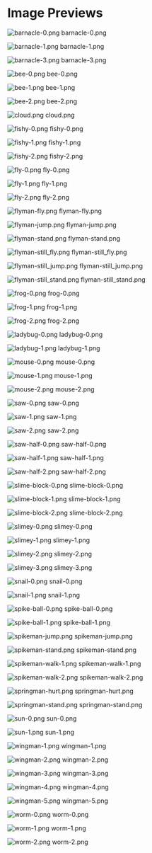 # Image Previews

![barnacle-0.png](barnacle-0.png) barnacle-0.png

![barnacle-1.png](barnacle-1.png) barnacle-1.png

![barnacle-3.png](barnacle-3.png) barnacle-3.png

![bee-0.png](bee-0.png) bee-0.png

![bee-1.png](bee-1.png) bee-1.png

![bee-2.png](bee-2.png) bee-2.png

![cloud.png](cloud.png) cloud.png

![fishy-0.png](fishy-0.png) fishy-0.png

![fishy-1.png](fishy-1.png) fishy-1.png

![fishy-2.png](fishy-2.png) fishy-2.png

![fly-0.png](fly-0.png) fly-0.png

![fly-1.png](fly-1.png) fly-1.png

![fly-2.png](fly-2.png) fly-2.png

![flyman-fly.png](flyman-fly.png) flyman-fly.png

![flyman-jump.png](flyman-jump.png) flyman-jump.png

![flyman-stand.png](flyman-stand.png) flyman-stand.png

![flyman-still_fly.png](flyman-still_fly.png) flyman-still_fly.png

![flyman-still_jump.png](flyman-still_jump.png) flyman-still_jump.png

![flyman-still_stand.png](flyman-still_stand.png) flyman-still_stand.png

![frog-0.png](frog-0.png) frog-0.png

![frog-1.png](frog-1.png) frog-1.png

![frog-2.png](frog-2.png) frog-2.png

![ladybug-0.png](ladybug-0.png) ladybug-0.png

![ladybug-1.png](ladybug-1.png) ladybug-1.png

![mouse-0.png](mouse-0.png) mouse-0.png

![mouse-1.png](mouse-1.png) mouse-1.png

![mouse-2.png](mouse-2.png) mouse-2.png

![saw-0.png](saw-0.png) saw-0.png

![saw-1.png](saw-1.png) saw-1.png

![saw-2.png](saw-2.png) saw-2.png

![saw-half-0.png](saw-half-0.png) saw-half-0.png

![saw-half-1.png](saw-half-1.png) saw-half-1.png

![saw-half-2.png](saw-half-2.png) saw-half-2.png

![slime-block-0.png](slime-block-0.png) slime-block-0.png

![slime-block-1.png](slime-block-1.png) slime-block-1.png

![slime-block-2.png](slime-block-2.png) slime-block-2.png

![slimey-0.png](slimey-0.png) slimey-0.png

![slimey-1.png](slimey-1.png) slimey-1.png

![slimey-2.png](slimey-2.png) slimey-2.png

![slimey-3.png](slimey-3.png) slimey-3.png

![snail-0.png](snail-0.png) snail-0.png

![snail-1.png](snail-1.png) snail-1.png

![spike-ball-0.png](spike-ball-0.png) spike-ball-0.png

![spike-ball-1.png](spike-ball-1.png) spike-ball-1.png

![spikeman-jump.png](spikeman-jump.png) spikeman-jump.png

![spikeman-stand.png](spikeman-stand.png) spikeman-stand.png

![spikeman-walk-1.png](spikeman-walk-1.png) spikeman-walk-1.png

![spikeman-walk-2.png](spikeman-walk-2.png) spikeman-walk-2.png

![springman-hurt.png](springman-hurt.png) springman-hurt.png

![springman-stand.png](springman-stand.png) springman-stand.png

![sun-0.png](sun-0.png) sun-0.png

![sun-1.png](sun-1.png) sun-1.png

![wingman-1.png](wingman-1.png) wingman-1.png

![wingman-2.png](wingman-2.png) wingman-2.png

![wingman-3.png](wingman-3.png) wingman-3.png

![wingman-4.png](wingman-4.png) wingman-4.png

![wingman-5.png](wingman-5.png) wingman-5.png

![worm-0.png](worm-0.png) worm-0.png

![worm-1.png](worm-1.png) worm-1.png

![worm-2.png](worm-2.png) worm-2.png

